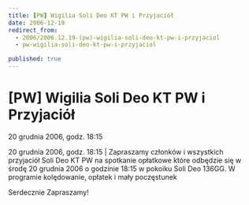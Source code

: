 ```yaml
---
title: [PW] Wigilia Soli Deo KT PW i Przyjaciół
date: 2006-12-19
redirect_from: 
  - 2006/2006.12.19-(pw)-wigilia-soli-deo-kt-pw-i-przyjaciol
  - pw-wigilia-soli-deo-kt-pw-i-przyjaciol

published: true
---
```




# [PW] Wigilia Soli Deo KT PW i Przyjaciół

<time>20 grudnia 2006, godz. 18:15</time>

20 grudnia 2006, godz. 18:15 | Zapraszamy członków i wszystkich przyjaciół Soli Deo KT PW na spotkanie opłatkowe które odbędzie się w środę 20 grudnia 2006 o godzinie 18:15 w pokoiku Soli Deo 136GG.
W programie kolędowanie, opłatek i mały poczęstunek

Serdecznie Zapraszamy!

<!--CONTENT FROM OLD SERVER (jos before 2013): 20 grudnia 2006, godz. 18:15 | Zapraszamy członków i wszystkich przyjaciół Soli Deo KT PW na spotkanie opłatkowe które odbędzie się w środę 20 grudnia 2006 o godzinie 18:15 w pokoiku Soli Deo 136GG.
W programie kolędowanie, opłatek i mały poczęstunek

Serdecznie Zapraszamy!
-->

<!--{{json:{"created_date":"2006-12-19 10:41:07","publish_down":"0000-00-00 00:00:00","id":"437"}}}-->